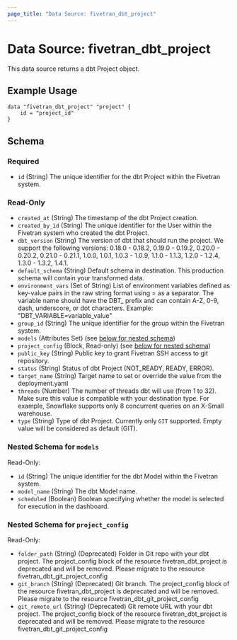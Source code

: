```yaml
---
page_title: "Data Source: fivetran_dbt_project"
---
```


# Data Source: fivetran_dbt_project

This data source returns a dbt Project object.

## Example Usage

```hcl
data "fivetran_dbt_project" "project" {
    id = "project_id"
}
```

<!-- schema generated by tfplugindocs -->
## Schema

### Required

- `id` (String) The unique identifier for the dbt Project within the Fivetran system.

### Read-Only

- `created_at` (String) The timestamp of the dbt Project creation.
- `created_by_id` (String) The unique identifier for the User within the Fivetran system who created the dbt Project.
- `dbt_version` (String) The version of dbt that should run the project. We support the following versions: 0.18.0 - 0.18.2, 0.19.0 - 0.19.2, 0.20.0 - 0.20.2, 0.21.0 - 0.21.1, 1.0.0, 1.0.1, 1.0.3 - 1.0.9, 1.1.0 - 1.1.3, 1.2.0 - 1.2.4, 1.3.0 - 1.3.2, 1.4.1.
- `default_schema` (String) Default schema in destination. This production schema will contain your transformed data.
- `environment_vars` (Set of String) List of environment variables defined as key-value pairs in the raw string format using = as a separator. The variable name should have the DBT_ prefix and can contain A-Z, 0-9, dash, underscore, or dot characters. Example: "DBT_VARIABLE=variable_value"
- `group_id` (String) The unique identifier for the group within the Fivetran system.
- `models` (Attributes Set) (see [below for nested schema](#nestedatt--models))
- `project_config` (Block, Read-only) (see [below for nested schema](#nestedblock--project_config))
- `public_key` (String) Public key to grant Fivetran SSH access to git repository.
- `status` (String) Status of dbt Project (NOT_READY, READY, ERROR).
- `target_name` (String) Target name to set or override the value from the deployment.yaml
- `threads` (Number) The number of threads dbt will use (from 1 to 32). Make sure this value is compatible with your destination type. For example, Snowflake supports only 8 concurrent queries on an X-Small warehouse.
- `type` (String) Type of dbt Project. Currently only `GIT` supported. Empty value will be considered as default (GIT).

<a id="nestedatt--models"></a>
### Nested Schema for `models`

Read-Only:

- `id` (String) The unique identifier for the dbt Model within the Fivetran system.
- `model_name` (String) The dbt Model name.
- `scheduled` (Boolean) Boolean specifying whether the model is selected for execution in the dashboard.


<a id="nestedblock--project_config"></a>
### Nested Schema for `project_config`

Read-Only:

- `folder_path` (String) (Deprecated) Folder in Git repo with your dbt project. The project_config block of the resource fivetran_dbt_project is deprecated and will be removed. Please migrate to the resource fivetran_dbt_git_project_config
- `git_branch` (String) (Deprecated) Git branch. The project_config block of the resource fivetran_dbt_project is deprecated and will be removed. Please migrate to the resource fivetran_dbt_git_project_config
- `git_remote_url` (String) (Deprecated) Git remote URL with your dbt project. The project_config block of the resource fivetran_dbt_project is deprecated and will be removed. Please migrate to the resource fivetran_dbt_git_project_config